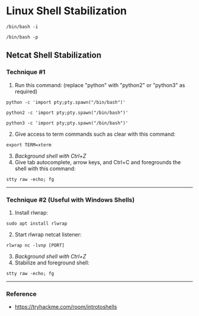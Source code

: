 # Linux Shell Stabilization

```
/bin/bash -i
```
```
/bin/bash -p
```

## Netcat Shell Stabilization

### Technique #1
1. Run this command: (replace "python" with "python2" or "python3" as required)
```
python -c 'import pty;pty.spawn("/bin/bash")'
```
```
python2 -c 'import pty;pty.spawn("/bin/bash")'
```
```
python3 -c 'import pty;pty.spawn("/bin/bash")'
```
2. Give access to term commands such as clear with this command:
```
export TERM=xterm
```
3. *Background shell with Ctrl+Z*
4. Give tab autocomplete, arrow keys, and Ctrl+C and foregrounds the shell with this command:
```
stty raw -echo; fg
```
*******************************************************************************
### Technique #2 (Useful with Windows Shells)
1. Install rlwrap:
```
sudo apt install rlwrap
```
2. Start rlwrap netcat listener:
```
rlwrap nc -lvnp [PORT]
```
3. *Background shell with Ctrl+Z*
4. Stabilize and foreground shell:
```
stty raw -echo; fg
```
*******************************************************************************

### Reference

* https://tryhackme.com/room/introtoshells
